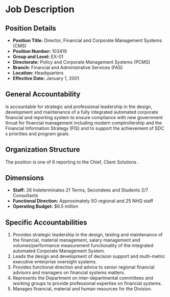 # Job Description

## Position Details

*   **Position Title:** Director, Financial and Corporate Management Systems (CMS)
*   **Position Number:** 103419
*   **Group and Level:** EX-01
*   **Directorate:** Policy and Corporate Management Systems (PCMS)
*   **Branch:** Financial and Administrative Services (FAS)
*   **Location:** Headquarters
*   **Effective Date:** January 1, 2001

## General Accountability

Is accountable for strategic and professional leadership in the design, development and maintenance of a fully integrated automated corporate financial and reporting system to ensure compliance with new government thrust for financial management including modern comptrollership and the Financial Information Strategy (FIS) and to support the achievement of SDC s priorities and program goals.

## Organization Structure

The position is one of 6 reporting to the Chief, Client Solutions .

## Dimensions

*   **Staff:** 26 Indeterminates 21 Terms, Secondees and Students 2/7 Consultants
*   **Functional Direction:** Approximately 5O regional and 25 NHQ staff
*   **Operating Budget:** $6.5 million

## Specific Accountabilities

1.  Provides strategic leadership in the design, testing and maintenance of the financial, material management, salary management and volumes/performance measurement functionality of the integrated automated Corporate Management System.
2.  Leads the design and development of decision support and multi-metric executive enterprise oversight systems.
3.  Provides functional direction and advice to senior regional financial advisors and managers on financial systems matters.
4.  Represents the Department on inter-departmental committees and working groups to provide professional expertise on financial systems.
5.  Manages financial, material and human resources for the Division.
